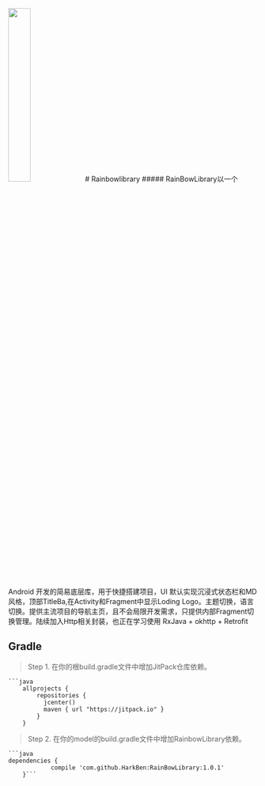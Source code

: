 <img src="https://github.com/HarkBen/RainBowFor-Android/blob/master/pictures/try1.gif" width="30%" />
# Rainbowlibrary
##### RainBowLibrary以一个Android 开发的简易底层库，用于快捷搭建项目，UI 默认实现沉浸式状态栏和MD风格，顶部TitleBa,在Activity和Fragment中显示Loding Logo。主题切换，语言切换。提供主流项目的导航主页，且不会局限开发需求，只提供内部Fragment切换管理。陆续加入Http相关封装，也正在学习使用 RxJava + okhttp + Retrofit


## Gradle
>
>    Step 1. 在你的根build.gradle文件中增加JitPack仓库依赖。
>    
    ```java
        allprojects {
            repositories {
              jcenter()
              maven { url "https://jitpack.io" }
            }
        }
>    
>   Step 2. 在你的model的build.gradle文件中增加RainbowLibrary依赖。
>
    ```java
    dependencies {
    	        compile 'com.github.HarkBen:RainBowLibrary:1.0.1'
    	}```
    
    
    
   
   


